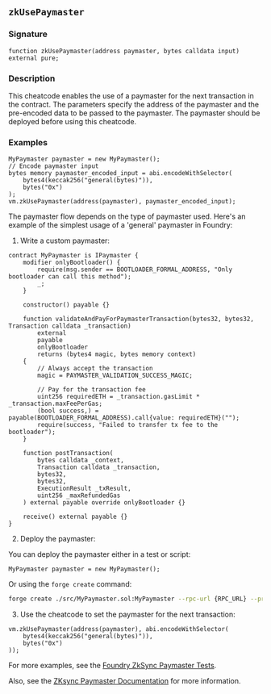 ## `zkUsePaymaster`

### Signature

```solidity
function zkUsePaymaster(address paymaster, bytes calldata input) external pure;
```

### Description

This cheatcode enables the use of a paymaster for the next transaction in the contract. The parameters specify the address of the paymaster and the pre-encoded data to be passed to the paymaster. The paymaster should be deployed before using this cheatcode.

### Examples

```solidity
MyPaymaster paymaster = new MyPaymaster();
// Encode paymaster input
bytes memory paymaster_encoded_input = abi.encodeWithSelector(
    bytes4(keccak256("general(bytes)")),
    bytes("0x")
);
vm.zkUsePaymaster(address(paymaster), paymaster_encoded_input);
```

The paymaster flow depends on the type of paymaster used. Here's an example of the simplest usage of a 'general' paymaster in Foundry:

1. Write a custom paymaster:

```solidity
contract MyPaymaster is IPaymaster {
    modifier onlyBootloader() {
        require(msg.sender == BOOTLOADER_FORMAL_ADDRESS, "Only bootloader can call this method");
        _;
    }

    constructor() payable {}

    function validateAndPayForPaymasterTransaction(bytes32, bytes32, Transaction calldata _transaction)
        external
        payable
        onlyBootloader
        returns (bytes4 magic, bytes memory context)
    {
        // Always accept the transaction
        magic = PAYMASTER_VALIDATION_SUCCESS_MAGIC;

        // Pay for the transaction fee
        uint256 requiredETH = _transaction.gasLimit * _transaction.maxFeePerGas;
        (bool success,) = payable(BOOTLOADER_FORMAL_ADDRESS).call{value: requiredETH}("");
        require(success, "Failed to transfer tx fee to the bootloader");
    }

    function postTransaction(
        bytes calldata _context,
        Transaction calldata _transaction,
        bytes32,
        bytes32,
        ExecutionResult _txResult,
        uint256 _maxRefundedGas
    ) external payable override onlyBootloader {}

    receive() external payable {}
}
```

2. Deploy the paymaster:

You can deploy the paymaster either in a test or script:

```solidity
MyPaymaster paymaster = new MyPaymaster();
```

Or using the `forge create` command:

```sh
forge create ./src/MyPaymaster.sol:MyPaymaster --rpc-url {RPC_URL} --private-key {PRIVATE_KEY} --zksync
```

3. Use the cheatcode to set the paymaster for the next transaction:

```solidity
vm.zkUsePaymaster(address(paymaster), abi.encodeWithSelector(
    bytes4(keccak256("general(bytes)")),
    bytes("0x")
));
```

For more examples, see the [Foundry ZkSync Paymaster Tests](TBD).

Also, see the [ZKsync Paymaster Documentation](https://docs.zksync.io/build/developer-reference/account-abstraction/paymasters) for more information.